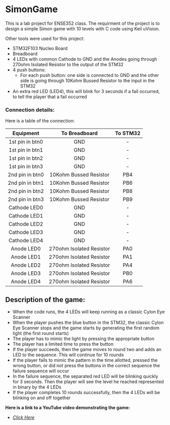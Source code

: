 # SimonGame
This is a lab project for ENSE352 class. The requirment of the project is to design a simple Simon game with 10 levels with C code using Keil uVision.

Other tools were used for this project:
- STM32F103 Nucleo Board
- Breadboard
- 4 LEDs with common Cathode to GND and the Anodes going through 270ohm Isolated Resistor to the output of the STM32
- 4 push buttons: 
    - For each push button: one side is connected to GND and the other side is going through 10Kohm Bussed Resistor to the input in the STM32
- An extra red LED (LED4), this will blink for 3 seconds if a fail occurred, to tell the player that a fail occurred

### Connection details:
Here is a table of the connection:

|      Equipment      |   To Breadboard   |   To STM32   |
|:-------------------:|:-----------------:|:------------:|
| 1st pin in btn0     |        GND        |      -       |
| 1st pin in btn1     |        GND        |      -       |
| 1st pin in btn2     |        GND        |      -       |
| 1st pin in btn3     |        GND        |      -       |
| 2nd pin in btn0     | 10Kohm Bussed Resistor |    PB4     |
| 2nd pin in btn1     | 10Kohm Bussed Resistor |    PB6     |
| 2nd pin in btn2     | 10Kohm Bussed Resistor |    PB8     |
| 2nd pin in btn3     | 10Kohm Bussed Resistor |    PB9     |
| Cathode LED0        |        GND        |      -       |
| Cathode LED1        |        GND        |      -       |
| Cathode LED2        |        GND        |      -       |
| Cathode LED3        |        GND        |      -       |
| Cathode LED4        |        GND        |      -       |
| Anode LED0          | 270ohm Isolated Resistor |   PA0    |
| Anode LED1          | 270ohm Isolated Resistor |   PA1    |
| Anode LED2          | 270ohm Isolated Resistor |   PA4    |
| Anode LED3          | 270ohm Isolated Resistor |   PB0    |
| Anode LED4          | 270ohm Isolated Resistor |   PA6    |





Description of the game:
-
- When the code runs, the 4 LEDs will keep running as a classic Cylon Eye Scanner
- When the player pushes the blue button in the STM32, the classic Cylon Eye Scanner stops and the game starts by generating the first random light (the first round starts)
- The player has to mimic the light by pressing the appropriate button
- The player has a limited time to press the button
- If the player succeeds, then the game moves to round two and adds an LED to the sequence. This will continue for 10 rounds
- If the player fails to mimic the pattern in the time allotted, pressed the wrong button, or did not press the buttons in the correct sequence the failure sequence will occur
- In the failure sequence, the separated red LED will be blinking quickly for 3 seconds. Then the player will see the level he reached represented in binary by the 4 LEDs 
- If the player completes 10 rounds successfully, then the 4 LEDs will be blinking on and off together

**Here is a link to a YouTube video demonstrating the game:**
- _[Click Here](https://www.youtube.com/watch?v=UqE-Zc_CKJw "Watch a demonstration of the Simon game")_

